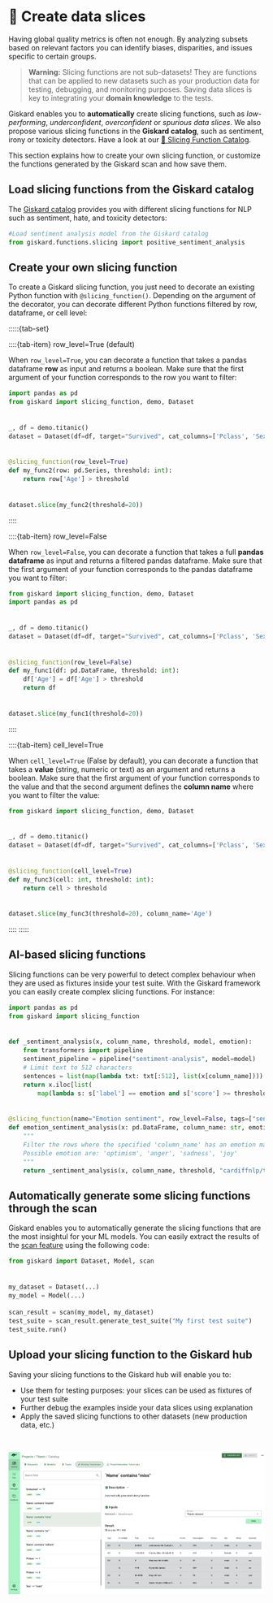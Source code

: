 # 🔪 Create data slices

Having global quality metrics is often not enough. By analyzing subsets based on relevant factors you can identify biases, disparities, and issues specific to certain groups.

> **Warning:** Slicing functions are not sub-datasets! They are functions that can be applied to new datasets such as your production data for testing, debugging, and monitoring purposes. Saving data slices is key to integrating your **domain knowledge** to the tests.

Giskard enables you to **automatically** create slicing functions, such as *low-performing*, *underconfident*, *overconfident* or *spurious data slices*. We also propose various slicing functions in the **Giskard catalog**, such as sentiment, irony or toxicity detectors. Have a look at our [🔪 Slicing Function Catalog](../../../knowledge/catalogs/slicing-function-catalog/index.rst).

This section explains how to create your own slicing function, or customize the functions generated by the Giskard scan and how save them.

## Load slicing functions from the Giskard catalog

The [Giskard catalog](../../../knowledge/catalogs/slicing-function-catalog/index.rst) provides you with different slicing functions for NLP such as sentiment, hate, and toxicity detectors:

```python
#Load sentiment analysis model from the Giskard catalog
from giskard.functions.slicing import positive_sentiment_analysis
```

## Create your own slicing function

To create a Giskard slicing function, you just need to decorate an existing Python function with `@slicing_function()`. Depending on the argument of the decorator, you can decorate different Python functions filtered by row, dataframe, or cell level:

:::::{tab-set}

::::{tab-item} row_level=True (default)

When `row_level=True`, you can decorate a function that takes a pandas dataframe **row** as input and returns a boolean. Make sure that the first argument of your function corresponds to the row you want to filter:

```python
import pandas as pd
from giskard import slicing_function, demo, Dataset


_, df = demo.titanic()
dataset = Dataset(df=df, target="Survived", cat_columns=['Pclass', 'Sex', "SibSp", "Parch", "Embarked"])


@slicing_function(row_level=True)
def my_func2(row: pd.Series, threshold: int):
    return row['Age'] > threshold


dataset.slice(my_func2(threshold=20))
```

::::

::::{tab-item} row_level=False

When `row_level=False`, you can decorate a function that takes a full **pandas dataframe** as input and returns a filtered pandas dataframe. Make sure that the first argument of your function corresponds to the pandas dataframe you want to filter:

```python
from giskard import slicing_function, demo, Dataset
import pandas as pd


_, df = demo.titanic()
dataset = Dataset(df=df, target="Survived", cat_columns=['Pclass', 'Sex', "SibSp", "Parch", "Embarked"])


@slicing_function(row_level=False)
def my_func1(df: pd.DataFrame, threshold: int):
    df['Age'] = df['Age'] > threshold
    return df


dataset.slice(my_func1(threshold=20))
```

::::

::::{tab-item} cell_level=True

When `cell_level=True` (False by default), you can decorate a function that takes a **value** (string, numeric or text) as an argument and returns a boolean. Make sure that the first argument of your function corresponds to the value and that the second argument defines the **column name** where you want to filter the value:

```python
from giskard import slicing_function, demo, Dataset


_, df = demo.titanic()
dataset = Dataset(df=df, target="Survived", cat_columns=['Pclass', 'Sex', "SibSp", "Parch", "Embarked"])


@slicing_function(cell_level=True)
def my_func3(cell: int, threshold: int):
    return cell > threshold


dataset.slice(my_func3(threshold=20), column_name='Age')
```

::::
:::::

## AI-based slicing functions

Slicing functions can be very powerful to detect complex behaviour when they are used as fixtures inside your test suite. With the Giskard framework you can easily create complex slicing functions. For instance:

```python
import pandas as pd
from giskard import slicing_function


def _sentiment_analysis(x, column_name, threshold, model, emotion):
    from transformers import pipeline
    sentiment_pipeline = pipeline("sentiment-analysis", model=model)
    # Limit text to 512 characters
    sentences = list(map(lambda txt: txt[:512], list(x[column_name])))
    return x.iloc[list(
        map(lambda s: s['label'] == emotion and s['score'] >= threshold, sentiment_pipeline(sentences)))]


@slicing_function(name="Emotion sentiment", row_level=False, tags=["sentiment", "text"])
def emotion_sentiment_analysis(x: pd.DataFrame, column_name: str, emotion: str, threshold: float = 0.9) -> pd.DataFrame:
    """
    Filter the rows where the specified 'column_name' has an emotion matching 'emotion', as determined by a pre-trained sentiment analysis model.
    Possible emotion are: 'optimism', 'anger', 'sadness', 'joy'
    """
    return _sentiment_analysis(x, column_name, threshold, "cardiffnlp/twitter-roberta-base-emotion", emotion)
```
## Automatically generate some slicing functions through the scan

Giskard enables you to automatically generate the slicing functions that are the most insightul for your ML models. You can easily extract the results of the [scan feature](../../scan/index.md) using the following code:

```python
from giskard import Dataset, Model, scan


my_dataset = Dataset(...)
my_model = Model(...)

scan_result = scan(my_model, my_dataset)
test_suite = scan_result.generate_test_suite("My first test suite")
test_suite.run()
```

## Upload your slicing function to the Giskard hub

Saving your slicing functions to the Giskard hub will enable you to:
* Use them for testing purposes: your slices can be used as fixtures of your test suite
* Further debug the examples inside your data slices using explanation
* Apply the saved slicing functions to other datasets (new production data, etc.)

<br>

  ![](../../../_static/catalog_slice.png)
